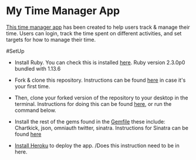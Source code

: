 # My Time Manager App

[This time manager app](https://evening-lowlands-39707.herokuapp.com/) has been created to help users track & manage their time. Users can login,
track the time spent on different activities, and set targets for how to manage their time.


#SetUp

* Install Ruby. You can check this is installed [here](https://www.ruby-lang.org/en/documentation/installation/). Ruby version 2.3.0p0 bundled with 1.13.6

* Fork & clone this repository. Instructions can be found [here](https://help.github.com/articles/fork-a-repo/) in case it's your first time.

* Then, clone your forked version of the repository to your desktop in the terminal. Instructions for doing this can be found [here](https://help.github.com/articles/cloning-a-repository/), or run the command below.


* Install the rest of the gems found in the [Gemfile](https://github.com/charlottebrf/DoctorsWhoCode/blob/master/Gemfile.lock) these include:
Chartkick, json, omniauth twitter, sinatra. Instructions for Sinatra can be found [here](https://learnrubythehardway.org/book/ex50.html)

* [Install Heroku](https://dashboard.heroku.com/) to deploy the app.
/Does this instruction need to be in here.
